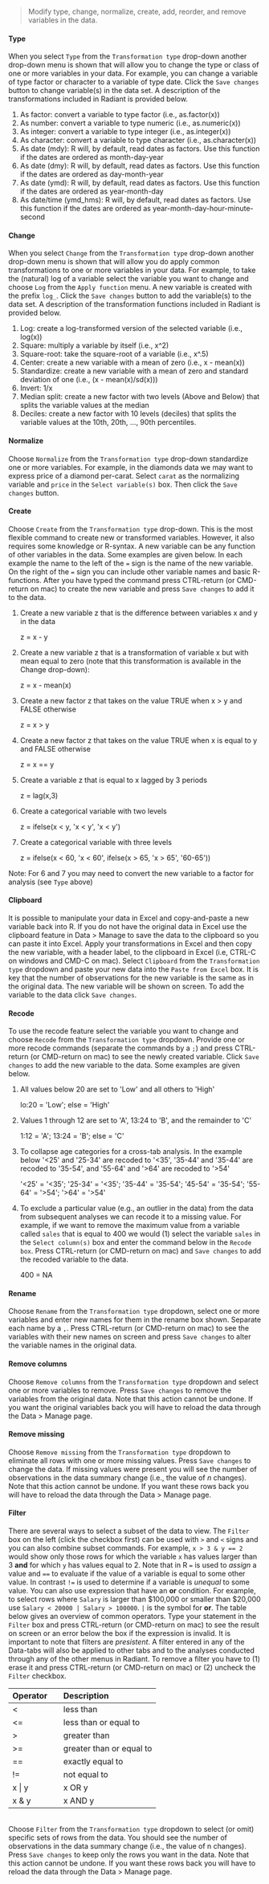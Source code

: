 > Modify type, change, normalize, create, add, reorder, and remove variables in the data.

#### Type

When you select `Type` from the `Transformation type` drop-down another drop-down menu is shown that will allow you to change the type or class of one or more variables in your data. For example, you can change a variable of type factor or character to a variable of type date. Click the `Save changes` button to change variable(s) in the data set. A description of the transformations included in Radiant is provided below.

1. As factor: convert a variable to type factor (i.e., as.factor(x))
2. As number: convert a variable to type numeric (i.e., as.numeric(x))
3. As integer: convert a variable to type integer (i.e., as.integer(x))
4. As character: convert a variable to type character (i.e., as.character(x))
5. As date (mdy): R will, by default, read dates as factors. Use this function if the dates are ordered as month-day-year
6. As date (dmy): R will, by default, read dates as factors. Use this function if the dates are ordered as day-month-year
7. As date (ymd): R will, by default, read dates as factors. Use this function if the dates are ordered as year-month-day
8. As date/time (ymd_hms): R will, by default, read dates as factors. Use this function if the dates are ordered as year-month-day-hour-minute-second

#### Change

When you select `Change` from the `Transformation type` drop-down another drop-down menu is shown that will allow you do apply common transformations to one or more variables in your data. For example, to take the (natural) log of a variable select the variable you want to change and choose `Log` from the `Apply function` menu. A new variable is created with the prefix `log_`. Click the `Save changes` button to add the variable(s) to the data set. A description of the transformation functions included in Radiant is provided below.

1. Log: create a log-transformed version of the selected variable (i.e., log(x))
2. Square: multiply a variable by itself (i.e., x^2)
3. Square-root: take the square-root of a variable (i.e., x^.5)
4. Center: create a new variable with a mean of zero (i.e., x - mean(x))
5. Standardize: create a new variable with a mean of zero and standard deviation of one (i.e., (x - mean(x)/sd(x)))
6. Invert: 1/x
7. Median split: create a new factor with two levels (Above and Below) that splits the variable values at the median
8. Deciles: create a new factor with 10 levels (deciles) that splits the variable values at the 10th, 20th, ..., 90th percentiles.

#### Normalize

Choose `Normalize` from the `Transformation type` drop-down standardize one or more variables. For example, in the diamonds data we may want to express price of a diamond per-carat. Select `carat` as the normalizing variable and `price` in the `Select variable(s)` box. Then click the `Save changes` button.

#### Create

Choose `Create` from the `Transformation type` drop-down. This is the most flexible command to create new or transformed variables. However, it also requires some knowledge or R-syntax. A new variable can be any function of other variables in the data. Some examples are given below. In each example the name to the left of the `=` sign is the name of the new variable. On the right of the `=` sign you can include other variable names and basic R-functions. After you have typed the command press CTRL-return (or CMD-return on mac) to create the new variable and press `Save changes` to add it to the data.

1. Create a new variable z that is the difference between variables x and y in the data

	z = x - y

2. Create a new variable z that is a transformation of variable x but with mean equal to zero (note that this transformation is available in the Change drop-down):

	z = x - mean(x)

3. Create a new factor z that takes on the value TRUE when x > y and FALSE otherwise

	z = x > y

4. Create a new factor z that takes on the value TRUE when x is equal to y and FALSE otherwise

	z = x == y

5. Create a variable z that is equal to x lagged by 3 periods

	z = lag(x,3)

6. Create a categorical variable with two levels

	z = ifelse(x < y, 'x < y', 'x < y')

7. Create a categorical variable with three levels

	z = ifelse(x < 60, 'x < 60', ifelse(x > 65, 'x > 65', '60-65'))

Note: For 6 and 7 you may need to convert the new variable to a factor for analysis (see `Type` above)

#### Clipboard

It is possible to manipulate your data in Excel and copy-and-paste a new variable back into R. If you do not have the original data in Excel use the clipboard feature in Data > Manage to save the data to the clipboard so you can paste it into Excel. Apply your transformations in Excel and then copy the new variable, with a header label, to the clipboard in Excel (i.e, CTRL-C on windows and CMD-C on mac). Select `Clipboard` from the `Transformation type` dropdown and paste your new data into the `Paste from Excel` box. It is key that the number of observations for the new variable is the same as in the original data. The new variable will be shown on screen. To add the variable to the data click `Save changes`.

#### Recode

To use the recode feature select the variable you want to change and choose `Recode` from the `Transformation type` dropdown. Provide one or more recode commands (separate the commands by a `;`) and press CTRL-return (or CMD-return on mac) to see the newly created variable. Click `Save changes` to add the new variable to the data. Some examples are given below.

1. All values below 20 are set to 'Low' and all others to 'High'

	lo:20 = 'Low'; else = 'High'

2. Values 1 through 12 are set to 'A', 13:24 to 'B', and the remainder to 'C'

	1:12 = 'A'; 13:24 = 'B'; else = 'C'

3.	To collapse age categories for a cross-tab analysis. In the example below '<25' and '25-34' are recoded to '<35', '35-44' and '35-44' are recoded to '35-54', and '55-64' and '>64' are recoded to '>54'

	'<25' = '<35'; '25-34' = '<35'; '35-44' = '35-54'; '45-54' = '35-54'; '55-64' = '>54'; '>64' = '>54'

4. To exclude a particular value (e.g., an outlier in the data) from the data from subsequent analyses we can recode it to a missing value. For example, if we want to remove the maximum value from a variable called `sales` that is equal to 400 we would (1) select the variable `sales` in the `Select column(s)` box and enter the command below in the `Recode box`. Press CTRL-return (or CMD-return on mac) and `Save changes` to add the recoded variable to the data.

	400 = NA

#### Rename

Choose `Rename` from the `Transformation type` dropdown, select one or more variables and enter new names for them in the rename box shown. Separate each name by a `,`. Press CTRL-return (or CMD-return on mac) to see the variables with their new names on screen and  press `Save changes` to alter the variable names in the original data.

#### Remove columns

Choose `Remove columns` from the `Transformation type` dropdown and select one or more variables to remove. Press `Save changes` to remove the variables from the original data. Note that this action cannot be undone. If you want the original variables back you will have to reload the data through the Data > Manage page.

#### Remove missing

Choose `Remove missing` from the `Transformation type` dropdown to eliminate all rows with one or more missing values. Press `Save changes` to change the data. If missing values were present you will see the number of observations in the data summary change (i.e., the value of _n_ changes). Note that this action cannot be undone. If you want these rows back you will have to reload the data through the Data > Manage page.

#### Filter

 There are several ways to select a subset of the data to view. The `Filter` box on the left (click the checkbox first) can be used with `>` and `<` signs and you can also combine subset commands. For example, `x > 3 & y == 2` would show only those rows for which the variable `x` has values larger than 3 **and** for which `y` has values equal to 2. Note that in R `=` is used to _assign_ a value and `==` to evaluate if the value of a variable is equal to some other value. In contrast `!=` is used to determine if a variable is _unequal_ to some value. You can also use expression that have an **or** condition. For example, to select rows where `Salary` is larger than $100,000 or smaller than $20,000 use `Salary < 20000 | Salary > 100000`. `|` is the symbol for **or**. The table below gives an overview of common operators. Type your statement in the `Filter`  box and press CTRL-return (or CMD-return on mac) to see the result on screen or an error below the box if the expression is invalid. It is important to note that filters are _presistent_. A filter entered in any of the Data-tabs will also be applied to other tabs and to the analyses conducted through any of the other menus in Radiant. To remove a filter you have to (1) erase it and press CTRL-return (or CMD-return on mac) or (2) uncheck the `Filter` checkbox.


| Operator    |     | Description               |
| ----------- | --- |:------------------------- |
| <	          |     | less than                 |
| <=			    |     | less than or equal to     |
| > 			    |     | greater than              |
| >=	 	      |     | greater than or equal to  |
| ==	 		    |     | exactly equal to          |
| !=	 		    |     | not equal to              |
| x &#124; y	|     | x OR y                    |
| x & y	      |     | x AND y                   |


</br>Choose `Filter` from the `Transformation type` dropdown to select (or omit) specific sets of rows from the data. You should see the number of observations in the data summary change (i.e., the value of n changes). Press `Save changes` to keep only the rows you want in the data. Note that this action cannot be undone. If you want these rows back you will have to reload the data through the Data > Manage page.
